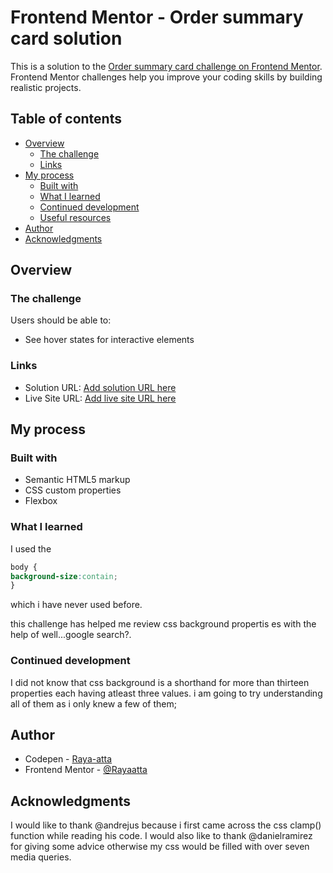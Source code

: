 # Frontend Mentor - Order summary card solution

This is a solution to the [Order summary card challenge on Frontend Mentor](https://www.frontendmentor.io/challenges/order-summary-component-QlPmajDUj). Frontend Mentor challenges help you improve your coding skills by building realistic projects. 

## Table of contents

- [Overview](#overview)
  - [The challenge](#the-challenge)
  - [Links](#links)
- [My process](#my-process)
  - [Built with](#built-with)
  - [What I learned](#what-i-learned)
  - [Continued development](#continued-development)
  - [Useful resources](#useful-resources)
- [Author](#author)
- [Acknowledgments](#acknowledgments)
## Overview

### The challenge

Users should be able to:

- See hover states for interactive elements
### Links

- Solution URL: [Add solution URL here](https://your-solution-url.com)
- Live Site URL: [Add live site URL here](https://your-live-site-url.com)

## My process

### Built with

- Semantic HTML5 markup
- CSS custom properties
- Flexbox
### What I learned

I used the 
```css
body {
background-size:contain;
}
```
which i have never used before.

this challenge has helped me review css background propertis
es with the help of well...google search?.

### Continued development

I did not know that css background is a shorthand for more than thirteen properties each having atleast three values.
i am going to try understanding all of them as i only knew a few of them;

## Author

- Codepen - [Raya-atta](https://www.your-site.com)
- Frontend Mentor - [@Rayaatta](https://www.frontendmentor.io/profile/@rayaatta)

## Acknowledgments

I would like to thank @andrejus because i first came across the css clamp() function while reading his code.
I would also like to thank @danielramirez for  giving some advice otherwise my css would be filled with over seven media queries.